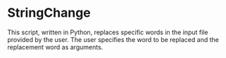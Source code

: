 # StringChange
This script, written in Python, replaces specific words in the input file provided by the user. The user specifies the word to be replaced and the replacement word as arguments. 
